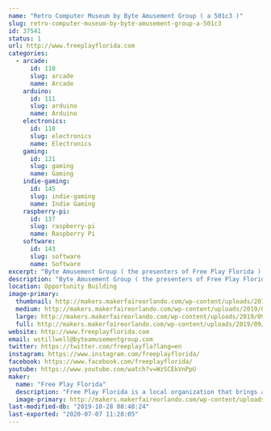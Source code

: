 ```yaml
---
name: "Retro Computer Museum by Byte Amusement Group ( a 501c3 )"
slug: retro-computer-museum-by-byte-amusement-group-a-501c3
id: 37541
status: 1
url: http://www.freeplayflorida.com
categories:
  - arcade:
      id: 110
      slug: arcade
      name: Arcade
    arduino:
      id: 111
      slug: arduino
      name: Arduino
    electronics:
      id: 118
      slug: electronics
      name: Electronics
    gaming:
      id: 121
      slug: gaming
      name: Gaming
    indie-gaming:
      id: 145
      slug: indie-gaming
      name: Indie Gaming
    raspberry-pi:
      id: 137
      slug: raspberry-pi
      name: Raspberry Pi
    software:
      id: 143
      slug: software
      name: Software
excerpt: "Byte Amusement Group ( the presenters of Free Play Florida ) is a 501c3 Non-Profit and will be exhibiting the Retro Computer Exhibit.  We may even have an Arcade or Pinball to play !  "
description: "Byte Amusement Group ( the presenters of Free Play Florida ) is a 501c3 Non-Profit and will be exhibiting the Retro Computer Exhibit.  We may even have an Arcade or Pinball to play !"
location: Opportunity Building
image-primary:
  thumbnail: http://makers.makerfaireorlando.com/wp-content/uploads/2019/09/20190726_195527-150x150.jpg
  medium: http://makers.makerfaireorlando.com/wp-content/uploads/2019/09/20190726_195527-300x225.jpg
  large: http://makers.makerfaireorlando.com/wp-content/uploads/2019/09/20190726_195527-1024x768.jpg
  full: http://makers.makerfaireorlando.com/wp-content/uploads/2019/09/20190726_195527.jpg
website: http://www.freeplayflorida.com
email: wstillwell@byteamusementgroup.com
twitter: https://twitter.com/freeplayfla?lang=en
instagram: https://www.instagram.com/freeplayflorida/
facebook: https://www.facebook.com/freeplayflorida/
youtube: https://www.youtube.com/watch?v=WzSCEkVnPpU
maker:
  name: "Free Play Florida"
  description: "Free Play Florida is a local organization that brings all the exciting aspects of Pinball, Arcade, and Consoles to the Orlando area in November, we also bring small arcades to local community events such as but not limited to: Spooky Empire, MegaCon, Walker Stalker Con.  This year we plan on bringing more Maker themed items to Orlando Maker fair. Last year we brought a Large Dragon's Lair Themed Joystick and Minecraft Arcade Machine.  "
  image-primary: http://makers.makerfaireorlando.com/wp-content/uploads/2015/08/logo-1024x503.jpeg
last-modified-db: "2019-10-28 08:48:24"
last-exported: "2020-07-07 11:28:05"
---
```

